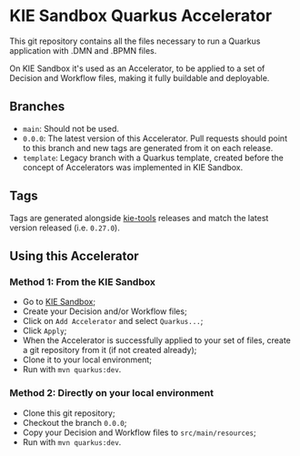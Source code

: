 # KIE Sandbox Quarkus Accelerator

This git repository contains all the files necessary to run a Quarkus application with .DMN and .BPMN files.

On KIE Sandbox it's used as an Accelerator, to be applied to a set of Decision and Workflow files, making it fully buildable and deployable.

## Branches
- `main`: Should not be used.
- `0.0.0`: The latest version of this Accelerator. Pull requests should point to this branch and new tags are generated from it on each release.
- `template`: Legacy branch with a Quarkus template, created before the concept of Accelerators was implemented in KIE Sandbox.

## Tags
Tags are generated alongside [kie-tools](https://github.com/kiegroup/kie-tools/) releases and match the latest version released (i.e. `0.27.0`).

## Using this Accelerator
### Method 1: From the KIE Sandbox
  - Go to [KIE Sandbox](https://sandbox.kie.org);
  - Create your Decision and/or Workflow files;
  - Click on `Add Accelerator` and select `Quarkus...`;
  - Click `Apply`;
  - When the Accelerator is successfully applied to your set of files, create a git repository from it (if not created already);
  - Clone it to your local environment;
  - Run with `mvn quarkus:dev`.

### Method 2: Directly on your local environment
  - Clone this git repository;
  - Checkout the branch `0.0.0`;
  - Copy your Decision and Workflow files to `src/main/resources`;
  - Run with `mvn quarkus:dev`.
